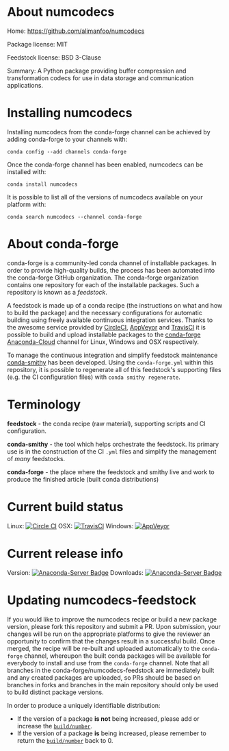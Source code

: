 About numcodecs
===============

Home: https://github.com/alimanfoo/numcodecs

Package license: MIT

Feedstock license: BSD 3-Clause

Summary: A Python package providing buffer compression and transformation codecs for use in data storage and communication applications.



Installing numcodecs
====================

Installing numcodecs from the conda-forge channel can be achieved by adding conda-forge to your channels with:

```
conda config --add channels conda-forge
```

Once the conda-forge channel has been enabled, numcodecs can be installed with:

```
conda install numcodecs
```

It is possible to list all of the versions of numcodecs available on your platform with:

```
conda search numcodecs --channel conda-forge
```


About conda-forge
=================

conda-forge is a community-led conda channel of installable packages.
In order to provide high-quality builds, the process has been automated into the
conda-forge GitHub organization. The conda-forge organization contains one repository
for each of the installable packages. Such a repository is known as a *feedstock*.

A feedstock is made up of a conda recipe (the instructions on what and how to build
the package) and the necessary configurations for automatic building using freely
available continuous integration services. Thanks to the awesome service provided by
[CircleCI](https://circleci.com/), [AppVeyor](http://www.appveyor.com/)
and [TravisCI](https://travis-ci.org/) it is possible to build and upload installable
packages to the [conda-forge](https://anaconda.org/conda-forge)
[Anaconda-Cloud](http://docs.anaconda.org/) channel for Linux, Windows and OSX respectively.

To manage the continuous integration and simplify feedstock maintenance
[conda-smithy](http://github.com/conda-forge/conda-smithy) has been developed.
Using the ``conda-forge.yml`` within this repository, it is possible to regenerate all of
this feedstock's supporting files (e.g. the CI configuration files) with ``conda smithy regenerate``.


Terminology
===========

**feedstock** - the conda recipe (raw material), supporting scripts and CI configuration.

**conda-smithy** - the tool which helps orchestrate the feedstock.
                   Its primary use is in the construction of the CI ``.yml`` files
                   and simplify the management of *many* feedstocks.

**conda-forge** - the place where the feedstock and smithy live and work to
                  produce the finished article (built conda distributions)

Current build status
====================

Linux: [![Circle CI](https://circleci.com/gh/conda-forge/numcodecs-feedstock.svg?style=shield)](https://circleci.com/gh/conda-forge/numcodecs-feedstock)
OSX: [![TravisCI](https://travis-ci.org/conda-forge/numcodecs-feedstock.svg?branch=master)](https://travis-ci.org/conda-forge/numcodecs-feedstock)
Windows: [![AppVeyor](https://ci.appveyor.com/api/projects/status/github/conda-forge/numcodecs-feedstock?svg=True)](https://ci.appveyor.com/project/conda-forge/numcodecs-feedstock/branch/master)

Current release info
====================
Version: [![Anaconda-Server Badge](https://anaconda.org/conda-forge/numcodecs/badges/version.svg)](https://anaconda.org/conda-forge/numcodecs)
Downloads: [![Anaconda-Server Badge](https://anaconda.org/conda-forge/numcodecs/badges/downloads.svg)](https://anaconda.org/conda-forge/numcodecs)


Updating numcodecs-feedstock
============================

If you would like to improve the numcodecs recipe or build a new
package version, please fork this repository and submit a PR. Upon submission,
your changes will be run on the appropriate platforms to give the reviewer an
opportunity to confirm that the changes result in a successful build. Once
merged, the recipe will be re-built and uploaded automatically to the
`conda-forge` channel, whereupon the built conda packages will be available for
everybody to install and use from the `conda-forge` channel.
Note that all branches in the conda-forge/numcodecs-feedstock are
immediately built and any created packages are uploaded, so PRs should be based
on branches in forks and branches in the main repository should only be used to
build distinct package versions.

In order to produce a uniquely identifiable distribution:
 * If the version of a package **is not** being increased, please add or increase
   the [``build/number``](http://conda.pydata.org/docs/building/meta-yaml.html#build-number-and-string).
 * If the version of a package **is** being increased, please remember to return
   the [``build/number``](http://conda.pydata.org/docs/building/meta-yaml.html#build-number-and-string)
   back to 0.
